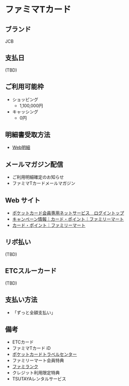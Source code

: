 # ファミマTカード

## ブランド
JCB

## 支払日
(TBD)

## ご利用可能枠
- ショッピング
  - 1,100,000円
- キャッシング
  - 0円

## 明細書受取方法
- [Web明細](http://ftcard.pocketcard.co.jp/goriyou/webmeisai.html)

## メールマガジン配信
- ご利用明細確定のお知らせ
- ファミマTカードメールマガジン

## Web サイト
- [ポケットカード会員専用ネットサービス　ログイントップ](https://wis.pocketcard.co.jp/netservice/top)
- [キャンペーン情報｜カード・ポイント｜ファミリーマート](http://www.family.co.jp/card_point/campaign.html)
- [カード・ポイント｜ファミリーマート](http://www.family.co.jp/card_point.html)

## リボ払い
(TBD)

## ETCスルーカード
 (TBD)

## 支払い方法
- 「ずっと全額支払い」

## 備考
- ETCカード
- ファミマTカード iD
- [ポケットカードトラベルセンター](http://travel.pocketcard.co.jp/ft/)
- ファミリーマート会員特典
- [ファミランク](https://tsite.jp/rank/)
- クレジット利用限定特典
- TSUTAYAレンタルサービス
